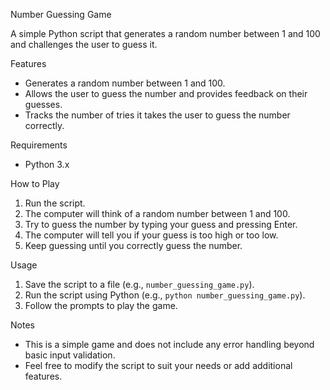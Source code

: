 

Number Guessing Game

A simple Python script that generates a random number between 1 and 100 and challenges the user to guess it.

Features
- Generates a random number between 1 and 100.
- Allows the user to guess the number and provides feedback on their guesses.
- Tracks the number of tries it takes the user to guess the number correctly.

Requirements
- Python 3.x

How to Play
1. Run the script.
2. The computer will think of a random number between 1 and 100.
3. Try to guess the number by typing your guess and pressing Enter.
4. The computer will tell you if your guess is too high or too low.
5. Keep guessing until you correctly guess the number.

Usage
1. Save the script to a file (e.g., `number_guessing_game.py`).
2. Run the script using Python (e.g., `python number_guessing_game.py`).
3. Follow the prompts to play the game.

Notes
- This is a simple game and does not include any error handling beyond basic input validation.
- Feel free to modify the script to suit your needs or add additional features.
